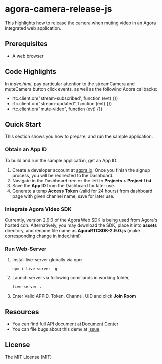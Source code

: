 # agora-camera-release-js

This highlights how to release the camera when muting video in an Agora integrated web application.

## Prerequisites

- A web browser

## Code Highlights

In *index.html*, pay particular attention to the streamCamera and muteCamera button click events, as well as the following Agora callbacks: 
- rtc.client.on("stream-subscribed", function (evt) {})
- rtc.client.on("stream-updated", function (evt) {})
- rtc.client.on("mute-video", function (evt) {})

## Quick Start

This section shows you how to prepare, and run the sample application.

### Obtain an App ID

To build and run the sample application, get an App ID:
1. Create a developer account at [agora.io](https://dashboard.agora.io/signin/). Once you finish the signup process, you will be redirected to the Dashboard.
2. Navigate in the Dashboard tree on the left to **Projects** > **Project List**.
3. Save the **App ID** from the Dashboard for later use.
4. Generate a temp **Access Token** (valid for 24 hours) from dashboard page with given channel name, save for later use.

### Integrate Agora Video SDK

Currently, version 2.9.0 of the Agora Web SDK is being used from Agora's hosted cdn. Alternatively, you may download the SDK, place it into **assets** directory, and rename file name as **AgoraRTCSDK-2.9.0.js** (make corresponding change in index.html).

### Run Web-Server

1. Install live-server globally via npm
    ```
    npm i live-server -g
    ```
2. Launch server via following commands in working folder,
    ```
    live-server .
    ```
3. Enter Valid APPID, Token, Channel, UID and click **Join Room**

## Resources

- You can find full API document at [Document Center](https://docs.agora.io/en/)
- You can file bugs about this demo at [issue](https://github.com/AgoraIO/Basic-Video-Call/issues)

## License

The MIT License (MIT)
